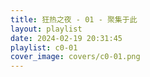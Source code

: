 ```yaml
---
title: 狂热之夜 - 01 - 聚集于此
layout: playlist
date: 2024-02-19 20:31:45
playlist: c0-01
cover_image: covers/c0-01.png
---
```

